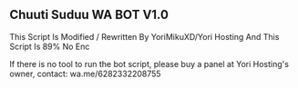 ## Chuuti Suduu WA BOT V1.0 

This Script Is Modified / Rewritten By YoriMikuXD/Yori Hosting And This Script Is 89% No Enc

If there is no tool to run the bot script, please buy a panel at Yori Hosting's owner, contact: wa.me/6282332208755
   